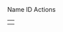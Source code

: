 <thead>
  <tr>
    <th>Name</th>
    <th>ID</th>
    <th>Actions</th>
  </tr>
  </thead>
  <tbody id="foodtable">
    <!-- javascript generated data -->
  </tbody>
</table>

<script>
function get_food(){
    
  // const url = "http://172.18.185.251:8086/api/jpFood";
  const url = "http://localhost:8086/api/jpFood/" // (NOT WORKING; needs a fix)

  // prepare fetch GET options
  const options = {
    method: 'GET', // *GET, POST, PUT, DELETE, etc.
    mode: 'cors', // no-cors, *cors, same-origin
    cache: 'default', // *default, no-cache, reload, force-cache, only-if-cached
    credentials: 'omit', // include, *same-origin, omit
    headers: {
      'Content-Type': 'application/json'
      // 'Content-Type': 'application/x-www-form-urlencoded',
    },
  };
     
    //Async fetch API call to the database to create a new user
    fetch(url, options).then(response => {
        // prepare HTML search result container for new output
        const resultContainer = document.getElementById("foodtable");
        
        // response contains valid result
        response.json().then(data => {
            console.log('all food ', data);
            //add a table row for the new/created userId
            const tr = document.createElement("tr");
            for (let key in data) {
                 
                
            }
            //append the DOM row to the table
            table.appendChild(tr);
        })
    })
}
get_food()
</script>


<table>
  <th></th>
</table>